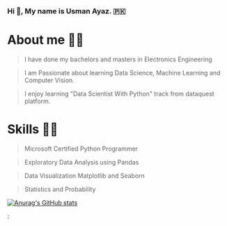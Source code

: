 ### Hi 👋, My name is Usman Ayaz. :pakistan:

# About me :man_student:

> I have done my bachelors and masters in Electronics Engineering

> I am Passionate about learning Data Science, Machine Learning and Computer Vision.

> I enjoy learning "Data Scientist With Python" track from dataquest platform.

# Skills :technologist:

> Microsoft Certified Python Programmer

> Exploratory Data Analysis using Pandas

> Data Visualization Matplotlib and Seaborn

> Statistics and Probability


[![Anurag's GitHub stats](https://github-readme-stats.vercel.app/api?username=usmanes70)](https://github.com/anuraghazra/github-readme-stats)


: 

<!-- i a
**usmanes70/usmanes70** is a ✨ _special_ ✨ repository because its `README.md` (this file) appears on your GitHub profile.

Here are some ideas to get you started:

- 🔭 I’m currently working on 
- 🌱 I’m currently learning **Data Science and Machine Learning**
- 👯 I’m looking to collaborate on ...
- 🤔 I’m looking for help with ...
- 💬 Ask me about ...
- 📫 How to reach me: ...
- 😄 Pronouns: ...
- ⚡ Fun fact: ...
-->
